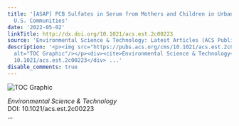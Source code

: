 ```yaml
---
title: '[ASAP] PCB Sulfates in Serum from Mothers and Children in Urban and Rural
  U.S. Communities'
date: '2022-05-02'
linkTitle: http://dx.doi.org/10.1021/acs.est.2c00223
source: 'Environmental Science & Technology: Latest Articles (ACS Publications)'
description: '<p><img src="https://pubs.acs.org/cms/10.1021/acs.est.2c00223/asset/images/medium/es2c00223_0006.gif"
  alt="TOC Graphic"/></p><div><cite>Environmental Science & Technology</cite></div><div>DOI:
  10.1021/acs.est.2c00223</div> ...'
disable_comments: true
---
```

<p><img src="https://pubs.acs.org/cms/10.1021/acs.est.2c00223/asset/images/medium/es2c00223_0006.gif" alt="TOC Graphic"/></p><div><cite>Environmental Science & Technology</cite></div><div>DOI: 10.1021/acs.est.2c00223</div> ...